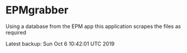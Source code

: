 # EPMgrabber
Using a database from the EPM app this application scrapes the files as required


Latest backup: Sun Oct 6 10:42:01 UTC 2019
